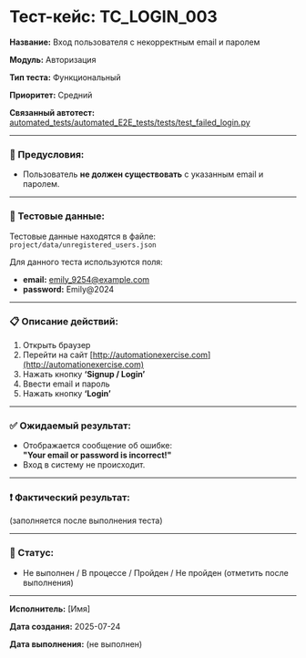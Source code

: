 # Тест-кейс: TC_LOGIN_003

**Название:** Вход пользователя с некорректным email и паролем

**Модуль:** Авторизация

**Тип теста:** Функциональный

**Приоритет:** Средний

**Связанный автотест:** [automated_tests/automated_E2E_tests/tests/test_failed_login.py](/automated_tests/automated_E2E_tests/tests/test_failed_login.py)

---

### 🔧 Предусловия:
- Пользователь **не должен существовать** с указанным email и паролем.

---

### 🧪 Тестовые данные:

Тестовые данные находятся в файле:  
`project/data/unregistered_users.json`

Для данного теста используются поля:
- **email:** emily_9254@example.com 
- **password:** Emily@2024 

---

### 📋 Описание действий:

1. Открыть браузер  
2. Перейти на сайт [http://automationexercise.com](http://automationexercise.com)  
3. Нажать кнопку **‘Signup / Login’**  
4. Ввести email и пароль  
5. Нажать кнопку **‘Login’**  

---

### ✅ Ожидаемый результат:
- Отображается сообщение об ошибке:  
  **"Your email or password is incorrect!"**
- Вход в систему не происходит.

---

### ❗ Фактический результат:
(заполняется после выполнения теста)

---

### 📌 Статус:
- Не выполнен / В процессе / Пройден / Не пройден (отметить после выполнения)

---

**Исполнитель:** [Имя]

**Дата создания:** 2025-07-24

**Дата выполнения:** (не выполнен)
